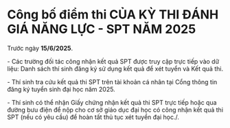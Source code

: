 # Công bố điểm thi CỦA KỲ THI ĐÁNH GIÁ NĂNG LỰC - SPT NĂM 2025

Trước ngày **15/6/2025**. 

\- Các trường đối tác công nhận kết quả SPT được truy cập trực tiếp vào dữ liệu: Danh sách thí sinh đăng ký sử dụng kết quả để xét tuyển và Kết quả thi. 

\- Thí sinh tra cứu kết quả thi SPT trên tài khoản cá nhân tại Cổng thông tin đăng ký tuyển sinh đại học năm 2025. 

\- Thí sinh có thể nhận Giấy chứng nhận kết quả thi SPT trực tiếp hoặc qua đường bưu điện để nộp cho cơ sở giáo dục đại học có công nhận kết quả thi SPT (nếu có yêu cầu) để hoàn tất thủ tục xét tuyển đại học./.